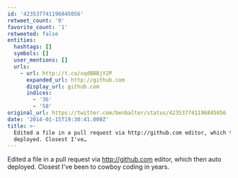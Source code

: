```yaml
---
id: '423537741196845056'
retweet_count: '0'
favorite_count: '1'
retweeted: false
entities:
  hashtags: []
  symbols: []
  user_mentions: []
  urls:
    - url: http://t.co/xqdBBBjY2P
      expanded_url: http://github.com
      display_url: github.com
      indices:
        - '36'
        - '58'
original_url: https://twitter.com/benbalter/status/423537741196845056
date: '2014-01-15T19:30:41.000Z'
title: >-
  Edited a file in a pull request via http://github.com editor, which then auto
  deployed. Closest I've…
---
```


Edited a file in a pull request via http://github.com editor, which then auto deployed. Closest I've been to cowboy coding in years.